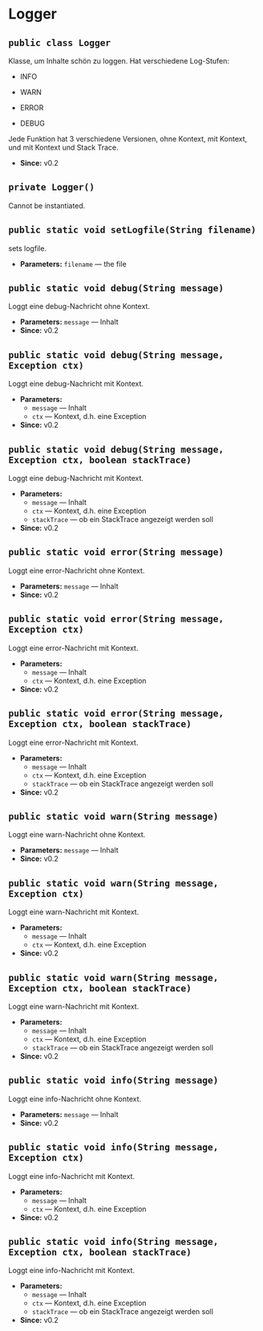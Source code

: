 # Logger


## `public class Logger`

Klasse, um Inhalte schön zu loggen. Hat verschiedene Log-Stufen:



- INFO



- WARN



- ERROR



- DEBUG



Jede Funktion hat 3 verschiedene Versionen, ohne Kontext, mit Kontext, und mit Kontext und Stack Trace.

 * **Since:** v0.2

## `private Logger()`

Cannot be instantiated.

## `public static void setLogfile(String filename)`

sets logfile.

 * **Parameters:** `filename` — the file

## `public static void debug(String message)`

Loggt eine debug-Nachricht ohne Kontext.

 * **Parameters:** `message` — Inhalt
 * **Since:** v0.2

## `public static void debug(String message, Exception ctx)`

Loggt eine debug-Nachricht mit Kontext.

 * **Parameters:**
   * `message` — Inhalt
   * `ctx` — Kontext, d.h. eine Exception
 * **Since:** v0.2

## `public static void debug(String message, Exception ctx, boolean stackTrace)`

Loggt eine debug-Nachricht mit Kontext.

 * **Parameters:**
   * `message` — Inhalt
   * `ctx` — Kontext, d.h. eine Exception
   * `stackTrace` — ob ein StackTrace angezeigt werden soll
 * **Since:** v0.2

## `public static void error(String message)`

Loggt eine error-Nachricht ohne Kontext.

 * **Parameters:** `message` — Inhalt
 * **Since:** v0.2

## `public static void error(String message, Exception ctx)`

Loggt eine error-Nachricht mit Kontext.

 * **Parameters:**
   * `message` — Inhalt
   * `ctx` — Kontext, d.h. eine Exception
 * **Since:** v0.2

## `public static void error(String message, Exception ctx, boolean stackTrace)`

Loggt eine error-Nachricht mit Kontext.

 * **Parameters:**
   * `message` — Inhalt
   * `ctx` — Kontext, d.h. eine Exception
   * `stackTrace` — ob ein StackTrace angezeigt werden soll
 * **Since:** v0.2

## `public static void warn(String message)`

Loggt eine warn-Nachricht ohne Kontext.

 * **Parameters:** `message` — Inhalt
 * **Since:** v0.2

## `public static void warn(String message, Exception ctx)`

Loggt eine warn-Nachricht mit Kontext.

 * **Parameters:**
   * `message` — Inhalt
   * `ctx` — Kontext, d.h. eine Exception
 * **Since:** v0.2

## `public static void warn(String message, Exception ctx, boolean stackTrace)`

Loggt eine warn-Nachricht mit Kontext.

 * **Parameters:**
   * `message` — Inhalt
   * `ctx` — Kontext, d.h. eine Exception
   * `stackTrace` — ob ein StackTrace angezeigt werden soll
 * **Since:** v0.2

## `public static void info(String message)`

Loggt eine info-Nachricht ohne Kontext.

 * **Parameters:** `message` — Inhalt
 * **Since:** v0.2

## `public static void info(String message, Exception ctx)`

Loggt eine info-Nachricht mit Kontext.

 * **Parameters:**
   * `message` — Inhalt
   * `ctx` — Kontext, d.h. eine Exception
 * **Since:** v0.2

## `public static void info(String message, Exception ctx, boolean stackTrace)`

Loggt eine info-Nachricht mit Kontext.

 * **Parameters:**
   * `message` — Inhalt
   * `ctx` — Kontext, d.h. eine Exception
   * `stackTrace` — ob ein StackTrace angezeigt werden soll
 * **Since:** v0.2
